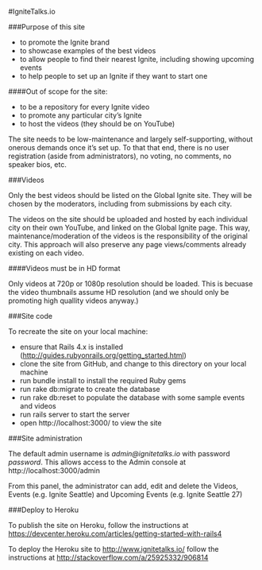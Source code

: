#IgniteTalks.io

###Purpose of this site

  * to promote the Ignite brand
  * to showcase examples of the best videos
  * to allow people to find their nearest Ignite, including showing upcoming events
  * to help people to set up an Ignite if they want to start one

####Out of scope for the site:
  * to be a repository for every Ignite video
  * to promote any particular city’s Ignite
  * to host the videos (they should be on YouTube)

The site needs to be low-maintenance and largely self-supporting, without onerous demands once it’s set up. To that that end, there is no user registration (aside from administrators), no voting, no comments, no speaker bios, etc.

###Videos

Only the best videos should be listed on the Global Ignite site. They will be chosen by the moderators, including from submissions by each city. 

The videos on the site should be uploaded and hosted by each individual city on their own YouTube, and linked on the Global Ignite page. This way, maintenance/moderation of the videos is the responsibility of the original city. This approach will also preserve any page views/comments already existing on each video.

####Videos must be in HD format

Only videos at 720p or 1080p resolution should be loaded. This is becuase the video thumbnails assume HD resolution (and we should only be promoting high quallity videos anyway.)

###Site code

To recreate the site on your local machine:

 * ensure that Rails 4.x is installed (http://guides.rubyonrails.org/getting_started.html)
 * clone the site from GitHub, and change to this directory on your local machine
 * run bundle install to install the required Ruby gems
 * run rake db:migrate to create the database
 * run rake db:reset to populate the database with some sample events and videos
 * run rails server to start the server
 * open http://localhost:3000/ to view the site

###Site administration

The default admin username is _admin@ignitetalks.io_ with password _password_. This allows access to the Admin console at http://localhost:3000/admin

From this panel, the administrator can add, edit and delete the Videos, Events (e.g. Ignite Seattle) and Upcoming Events (e.g. Ignite Seattle 27)

###Deploy to Heroku

To publish the site on Heroku, follow the instructions at https://devcenter.heroku.com/articles/getting-started-with-rails4

To deploy the Heroku site to http://www.ignitetalks.io/ follow the instructions at http://stackoverflow.com/a/25925332/906814
